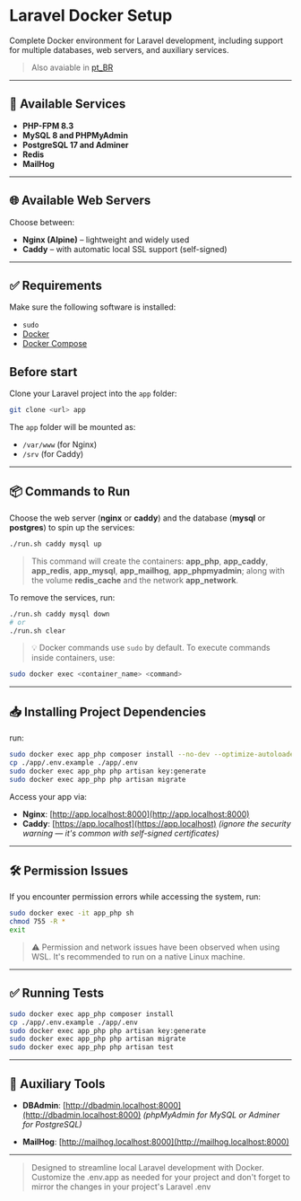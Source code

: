 # Laravel Docker Setup

Complete Docker environment for Laravel development, including support for multiple databases, web servers, and auxiliary services.

> Also avaiable in [pt_BR](./README.pt_BR.md)

---

## 🔧 Available Services

- **PHP-FPM 8.3**
- **MySQL 8 and PHPMyAdmin**
- **PostgreSQL 17 and Adminer**
- **Redis**
- **MailHog**

---

## 🌐 Available Web Servers

Choose between:

- **Nginx (Alpine)** – lightweight and widely used
- **Caddy** – with automatic local SSL support (self-signed)

---

## ✅ Requirements

Make sure the following software is installed:

- `sudo`
- [Docker](https://docs.docker.com/engine/install/)
- [Docker Compose](https://docs.docker.com/compose/install/)

## Before start

Clone your Laravel project into the `app` folder:

```bash
git clone <url> app
```

The `app` folder will be mounted as:

- `/var/www` (for Nginx)
- `/srv` (for Caddy)

---

## 📦 Commands to Run

Choose the web server (**nginx** or **caddy**) and the database (**mysql** or **postgres**) to spin up the services:

```bash
./run.sh caddy mysql up
```

> This command will create the containers: **app_php**, **app_caddy**, **app_redis**, **app_mysql**, **app_mailhog**, **app_phpmyadmin**; along with the volume **redis_cache** and the network **app_network**.

To remove the services, run:

```bash
./run.sh caddy mysql down
# or
./run.sh clear
```

> 💡 Docker commands use `sudo` by default. To execute commands inside containers, use:

```bash
sudo docker exec <container_name> <command>
```

---

## 📥 Installing Project Dependencies

run:

```bash
sudo docker exec app_php composer install --no-dev --optimize-autoloader
cp ./app/.env.example ./app/.env
sudo docker exec app_php php artisan key:generate
sudo docker exec app_php php artisan migrate
```

Access your app via:

- **Nginx**: [http://app.localhost:8000](http://app.localhost:8000)
- **Caddy**: [https://app.localhost](https://app.localhost) _(ignore the security warning — it's common with self-signed certificates)_

---

## 🛠️ Permission Issues

If you encounter permission errors while accessing the system, run:

```bash
sudo docker exec -it app_php sh
chmod 755 -R *
exit
```

> ⚠️ Permission and network issues have been observed when using WSL. It's recommended to run on a native Linux machine.

---

## ✅ Running Tests

```bash
sudo docker exec app_php composer install
cp ./app/.env.example ./app/.env
sudo docker exec app_php php artisan key:generate
sudo docker exec app_php php artisan migrate
sudo docker exec app_php php artisan test
```

---

## 🧪 Auxiliary Tools

- **DBAdmin**: [http://dbadmin.localhost:8000](http://dbadmin.localhost:8000) _(phpMyAdmin for MySQL or Adminer for PostgreSQL)_

- **MailHog**: [http://mailhog.localhost:8000](http://mailhog.localhost:8000)

---

> Designed to streamline local Laravel development with Docker.  
> Customize the .env.app as needed for your project and don't forget to mirror the changes in your project's Laravel .env
